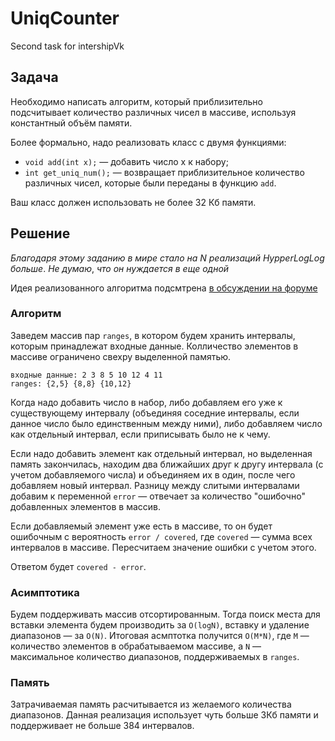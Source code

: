 # UniqCounter
Second task for intershipVk
## Задача
Необходимо написать алгоритм, который приблизительно подсчитывает количество различных чисел в массиве, используя константный объём памяти. 

Более формально, надо реализовать класс с двумя функциями:

* `void add(int x);` — добавить число x к набору;
* `int get_uniq_num();` — возвращает приблизительное количество различных чисел, которые были переданы в функцию `add`.

Ваш класс должен использовать не более 32 Кб памяти.
## Решение

_Благодаря_ _этому_ _заданию_ _в_ _мире_ _стало_ _на_ _N_ _реализаций_ _HypperLogLog_ _больше_. _Не_ _думаю_, _что_ _он_ _нуждается_ _в_ _еще_ _одной_

Идея реализованного алгоритма подсмтрена [в обсуждении на форуме](https://www.rsdn.org/forum/alg/2295710)

### Алгоритм

Заведем массив пар `ranges`, в котором будем хранить интервалы, которым принадлежат входные данные. Колличество элементов в массиве ограничено свехру выделенной памятью.

    входные данные: 2 3 8 5 10 12 4 11
    ranges: {2,5} {8,8} {10,12}
    
Когда надо добавить число в набор, либо добавляем его уже к существующему интервалу (объединяя соседние интервалы, если данное число было единственным между ними), либо добавляем число как отдельный интервал, если приписывать было не к чему.

Если надо добавить элемент как отдельный интервал, но выделенная память закончилась, находим два ближайших друг к другу интервала (с учетом добавляемого числа) и объединяем их в один, после чего добавляем новый интервал. Разницу между слитыми интервалами добавим к переменной `error` — отвечает за количество "ошибочно" добавленных элементов в массив.

Если добавляемый элемент уже есть в массиве, то он будет ошибочным с вероятность `error / covered`, где `covered` — сумма всех интервалов в массиве. Пересчитаем значение ошибки с учетом этого.

Ответом будет `covered - error`.

### Асимптотика

Будем поддерживать массив отсортированным. Тогда поиск места для вставки элемента будем производить за `O(logN)`, вставку и удаление диапазонов — за `O(N)`. Итоговая асмптотка получится `O(M*N)`, где `M` — количество элементов в обрабатываемом массиве, а `N` — максимальное количество диапазонов, поддерживаемых в `ranges`.

### Память

Затрачиваемая память расчитывается из желаемого количества диапазонов. Данная реализация использует чуть больше 3Кб памяти и поддерживает не больше 384 интервалов.
